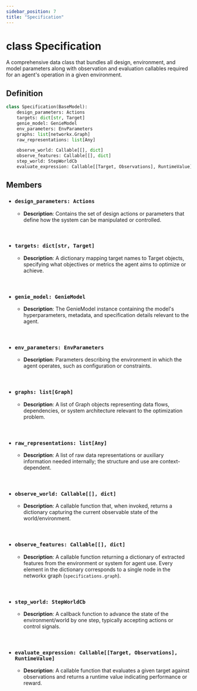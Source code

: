 ```yaml
---
sidebar_position: 7
title: "Specification"
---
```


# class Specification
A comprehensive data class that bundles all design, environment, and model parameters along with observation and evaluation callables required for an agent's operation in a given environment.

## Definition
```py
class Specification(BaseModel):
    design_parameters: Actions
    targets: dict[str, Target]
    genie_model: GenieModel
    env_parameters: EnvParameters
    graphs: list[networkx.Graph]
    raw_representations: list[Any] 

    observe_world: Callable[[], dict]
    observe_features: Callable[[], dict]
    step_world: StepWorldCb
    evaluate_expression: Callable[[Target, Observations], RuntimeValue]
```

## Members
- ### `design_parameters: Actions`
    + **Description**: Contains the set of design actions or parameters that define how the system can be manipulated or controlled.

&nbsp;

- ### `targets: dict[str, Target]`
    + **Description**: A dictionary mapping target names to Target objects, specifying what objectives or metrics the agent aims to optimize or achieve.

&nbsp;

- ### `genie_model: GenieModel`
    + **Description**: The GenieModel instance containing the model's hyperparameters, metadata, and specification details relevant to the agent.

&nbsp;

- ### `env_parameters: EnvParameters`
    + **Description**: Parameters describing the environment in which the agent operates, such as configuration or constraints.

&nbsp;

- ### `graphs: list[Graph]`
    + **Description**: A list of Graph objects representing data flows, dependencies, or system architecture relevant to the optimization problem.

&nbsp;

- ### `raw_representations: list[Any]`
    + **Description**: A list of raw data representations or auxiliary information needed internally; the structure and use are context-dependent.

&nbsp;

- ### `observe_world: Callable[[], dict]`
    + **Description**: A callable function that, when invoked, returns a dictionary capturing the current observable state of the world/environment.

&nbsp;

- ### `observe_features: Callable[[], dict]`
    + **Description**: A callable function returning a dictionary of extracted features from the environment or system for agent use. Every element in the dictionary corresponds to a single node in the networkx graph (`specifications.graph`).

&nbsp;

- ### `step_world: StepWorldCb`
    + **Description**: A callback function to advance the state of the environment/world by one step, typically accepting actions or control signals.

&nbsp;

- ### `evaluate_expression: Callable[[Target, Observations], RuntimeValue]`
    + **Description**: A callable function that evaluates a given target against observations and returns a runtime value indicating performance or reward.

&nbsp;
